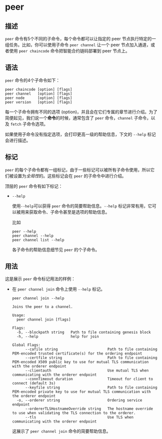 # peer

## 描述

`peer` 命令有5个不同的子命令，每个命令都可以让指定的 peer 节点执行特定的一组任务。比如，你可以使用子命令 `peer channel` 让一个 peer 节点加入通道，或者使用 `peer chaincode` 命令把智能合约链码部署到 peer 节点上。

## 语法

`peer` 命令的4个子命令如下：

```
peer chaincode [option] [flags]
peer channel   [option] [flags]
peer node      [option] [flags]
peer version   [option] [flags]
```

每一个子命令拥有不同的选项 (option)，并且会在它们专属的章节进行介绍。为了简便起见，我们说一个**命令**的时候，通常包含了 `peer` 命令，`channel` 子命令，以及 `fetch` 子命令选项。

如果使用子命令没有指定选项，会打印更高一级的帮助信息，下文的 `--help` 标记会进行描述。

## 标记

`peer` 的每个子命令都有一组标记，由于一些标记可以被所有子命令使用，所以它们被设置为*全局性*的。这些标记会在 `peer` 的子命令中进行介绍。

顶层的 `peer` 命令有如下标记：

* `--help`

  使用`--help`可以获得 `peer` 命令的简要帮助信息。`--help` 标记非常有用，它可以被用来获取命令、子命令甚至是选项的帮助信息。

  比如
  ```
  peer --help
  peer channel --help
  peer channel list --help
  ```
  各子命令的帮助信息细节见 `peer` 的个子命令。

## 用法

这是展示 `peer` 命令标记用法的样例：
* 在 `peer channel join` 命令上使用 `--help` 标记。

  ```
  peer channel join --help

  Joins the peer to a channel.

  Usage:
    peer channel join [flags]

  Flags:
    -b, --blockpath string   Path to file containing genesis block
    -h, --help               help for join

  Global Flags:
        --cafile string                       Path to file containing PEM-encoded trusted certificate(s) for the ordering endpoint
        --certfile string                     Path to file containing PEM-encoded X509 public key to use for mutual TLS communication with the orderer endpoint
        --clientauth                          Use mutual TLS when communicating with the orderer endpoint
        --connTimeout duration                Timeout for client to connect (default 3s)
        --keyfile string                      Path to file containing PEM-encoded private key to use for mutual TLS communication with the orderer endpoint
    -o, --orderer string                      Ordering service endpoint
        --ordererTLSHostnameOverride string   The hostname override to use when validating the TLS connection to the orderer.
        --tls                                 Use TLS when communicating with the orderer endpoint

  ```
  这展示了 `peer channel join` 命令的简要帮助信息。
